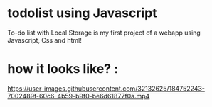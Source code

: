 # todolist using Javascript
To-do list with Local Storage is my
first project of a webapp using Javascript, Css and html!

# how it looks like? :



https://user-images.githubusercontent.com/32132625/184752243-7002489f-60c6-4b59-b9f0-be6d61877f0a.mp4

